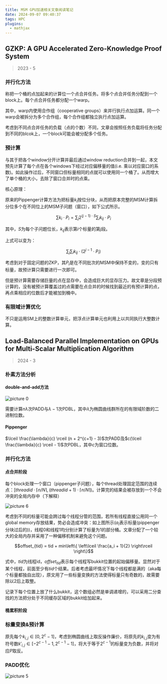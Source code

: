 ```yaml
---
title: MSM GPU加速相关文章阅读笔记
date: 2024-09-07 09:40:37
tags: HPC
plugins:
  - mathjax
---
```


## GZKP: A GPU Accelerated Zero-Knowledge Proof System
> 2023 - 5

### 并行化方法
称把一个桶的点加起来的计算位一个点合并任务。将多个点合并任务分配到一个block上。每个点合并任务都分配一个warp。

其中，warp内使用合作组（cooperative groups）来并行执行点加运算。同一个warp会被拆分为多个合作组，每个合作组都独立执行点加运算。

考虑到不同点合并任务的负载（点的个数）不同，文章会按照任务负载将任务分配到不同的blcok上，一个block可能会被分配多个任务。

### 预计算
与其于把各个window分开计算并最后通过window reduction合并到一起，本文预先计算了每个点在各个windows下经过对应偏移量的值(i.e. 乘以对应窗口的系数)。如此操作过后，不同窗口但标量相同的点就可以使用同一个桶了。从而增大了单个桶的大小，去除了窗口合并时的点乘。

核心原理： 

原来的Pippenger计算方法为把标量$k_i$按位分块，从而把原本完整的MSM计算拆分位多个在不同位上的MSM子问题（窗口），如下公式所示。

$$\sum k_i \cdot P_i = \sum_j 2^{(j-1) \cdot S} \sum_i k_{ij} \cdot P_i$$

其中，$S$为每个子问题位长，$k_{ij}$表示第$i$个标量的第$j$段。

上式可以变为：

$$\sum_j \sum_i k_{ij} \cdot (2^{j-1} \cdot P_i)$$

考虑到对于固定问题的ZKP，其$P_i$是在不同批次的MSM中保持不变的，变的只有标量，故预计算只需要进行一次即可。

但是预计算需要存储巨量的点在显存中，会造成巨大的显存压力。故文章是分段预计算的，没有被预计算覆盖过的点需要在点合并的时候找到最近的有预计算的点，再点乘相应的位数后才能被加到桶中。

### 有限域计算优化

不只是运用SM上的整数计算单元，把浮点计算单元也利用上以共同执行大整数计算。

## Load-Balanced Parallel Implementation on GPUs for Multi-Scalar Multiplication Algorithm
> 2024 - 3

### 朴素方法分析
#### double-and-add方法
![picture 0](http://img.goldenpotato.cn/ecc337c43b931afebb12a49d4f57cb528e9adaa72e6ac53110b504d2f65b8aaf.png)  

需要计算$n\lambda$次PADD与$\lambda -1$次PDBL，其中$\lambda$为椭圆曲线群所在的有限域阶数的二进制位数。
#### Pippenger
$\lceil \frac{\lambda}{c} \rceil (n + 2^{c+1} - 3)$次PADD及$c(\lceil \frac{\lambda}{c} \rceil - 1)$次PDBL，其中$c$为窗口位数。

### 并行化方法
#### 点合并阶段
每个block处理一个窗口（pippenger子问题），每个thread处理固定范围的连续点：$\left[threadid \cdot \lceil n / N \rceil,  (threadid + 1) \cdot \lceil n / N \rceil \right)$。计算完的结果会被存放到一个不会冲突的全局内存中（下解释）

![picture 6](http://img.goldenpotato.cn/d39c734e587f1418a71c69c9be69b4e2412f09f4e540f54b534e0f5e84c37026.png)  


考虑到不同的标量可能会跨过每个线程分管的范围，若所有线程直接公用同一个global memory存放结果，势必会造成冲突：如上图所示($a_i$表示标量(pippenger分块过后的))，线程0和线程1均分别计算了标量为1的部分桶。文章分配了一个较大的全局内存并采用了一种偏移机制来避免这个问题。

$$offset_{tid} = tid + min\left\{ \left\lceil \frac{a_i + 1}{2} \right\rceil \right\}$$

式中，$tid$为线程id，$offset_{tid}$表示每个线程写bukkit位置的起始偏移量。显然对于某个线程，前面至少有$tid$个结果。后者考虑最坏情况下每个线程都是满的（aka每个标量都独自出现），原文用了一些标量变换的方法使得标量只有奇数的，故需要除以2后上取整。

记录下每个位置上放了什么bukkit，这个数组必然是单调递增的，可以采用二分查找的方法把分处于不同缓存区域的bukkit给加起来。

#### 桶累积阶段


### 标量变换&预计算
原先每个$k_{i,j} \in [0, 2^c - 1]$，考虑到椭圆曲线上取反操作廉价，将原先的$k_{i,j}$变为有符号数$k'_{i,j} \in [- 2^{c-1} -1, 2^{c-1} -1]$，将大于等于$2^{c-1}$的标量变为负数，并将对应$P$取反。

### PADD优化
![picture 5](http://img.goldenpotato.cn/ff7e16afe8bcf3512ccae62d054409e3ee293e361c35aece75f1d47eb807ba5b.png)  
